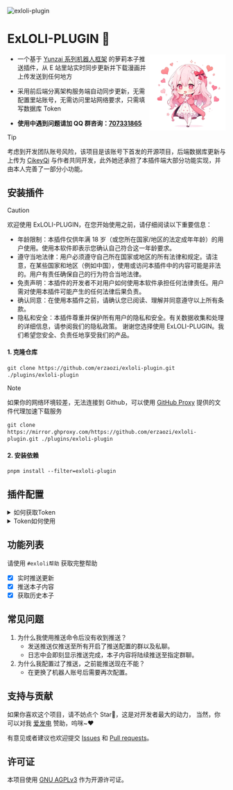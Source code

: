 ![exloli-plugin](https://socialify.git.ci/erzaozi/exloli-plugin/image?description=1&font=Raleway&forks=1&issues=1&language=1&name=1&owner=1&pattern=Circuit%20Board&pulls=1&stargazers=1&theme=Auto)

# ExLOLI-PLUGIN 🍑

<img decoding="async" align=right src="resources/readme/girl.png" width="35%">

- 一个基于 [Yunzai 系列机器人框架](https://github.com/yhArcadia/Yunzai-Bot-plugins-index) 的萝莉本子推送插件，从 E 站里站实时同步更新并下载漫画并上传发送到任何地方

- 采用前后端分离架构服务端自动同步更新，无需配置里站账号，无需访问里站网络要求，只需填写数据库 Token

- **使用中遇到问题请加 QQ 群咨询：[707331865](https://qm.qq.com/q/TXTIS9KhO2)**

> [!TIP]
> 考虑到开发团队账号风险，该项目是该账号下首发的开源项目，后端数据库更新与上传为 [CikeyQi](https://github.com/CikeyQi) 与作者共同开发，此外她还承担了本插件端大部分功能实现，并由本人完善了一部分小功能。

## 安装插件

> [!CAUTION]
> 欢迎使用 ExLOLI-PLUGIN，在您开始使用之前，请仔细阅读以下重要信息：
>
> - 年龄限制：本插件仅供年满 18 岁（或您所在国家/地区的法定成年年龄）的用户使用。使用本软件即表示您确认自己符合这一年龄要求。
> - 遵守当地法律：用户必须遵守自己所在国家或地区的所有法律和规定。请注意，在某些国家和地区（例如中国），使用或访问本插件中的内容可能是非法的。用户有责任确保自己的行为符合当地法律。
> - 免责声明：本插件的开发者不对用户如何使用本软件承担任何法律责任。用户需对使用本插件可能产生的任何法律后果负责。
> - 确认同意：在使用本插件之前，请确认您已阅读、理解并同意遵守以上所有条款。
> - 隐私和安全：本插件尊重并保护所有用户的隐私和安全。有关数据收集和处理的详细信息，请参阅我们的隐私政策。
>   谢谢您选择使用 ExLOLI-PLUGIN。我们希望您安全、负责任地享受我们的产品。

#### 1. 克隆仓库

```
git clone https://github.com/erzaozi/exloli-plugin.git ./plugins/exloli-plugin
```

> [!NOTE]
> 如果你的网络环境较差，无法连接到 Github，可以使用 [GitHub Proxy](https://mirror.ghproxy.com/) 提供的文件代理加速下载服务
>
> ```
> git clone https://mirror.ghproxy.com/https://github.com/erzaozi/exloli-plugin.git ./plugins/exloli-plugin
> ```

#### 2. 安装依赖

```
pnpm install --filter=exloli-plugin
```

## 插件配置

<details> <summary>如何获取Token</summary>

- 本插件功能是不符合中国大陆规定的，我们非常不建议你在国内平台使用，你可以使用 [TRSS-Yunzai](https://github.com/TimeRainStarSky/Yunzai) 将其使用在 `Discord` 等国外平台

- 安装好插件后，请向群 **[707331865](https://qm.qq.com/q/TXTIS9KhO2)** 内的管理员 **二喵子** 获取数据库 Token，我们不会为 Token 索取任何费用

</details>

<details> <summary>Token如何使用</summary>

- 使用 `#exloli设置token` 填入数据库 Token 后，首次使用必须发送 `#exloli克隆` 将数据库更新同步到本地

- 在你想开启推送的群或私聊发送 `#exloli开启推送` 即可开启推送，使用 `#exloli关闭推送` 即可关闭推送

- 你可以使用 `#exloli推送` 测试推送是否正常，使用该命令将会立即向设置好的群和私聊推送一个本子

</details>

## 功能列表

请使用 `#exloli帮助` 获取完整帮助

- [x] 实时推送更新
- [x] 推送本子内容
- [x] 获取历史本子

## 常见问题

1. 为什么我使用推送命令后没有收到推送？
   - 发送推送仅推送至所有开启了推送配置的群以及私聊。
   - 日志中会即刻显示推送完成，本子内容将陆续推送至指定群聊。
2. 为什么我配置过了推送，之前能推送现在不能？
   - 在更换了机器人账号后需要再次配置。

## 支持与贡献

如果你喜欢这个项目，请不妨点个 Star🌟，这是对开发者最大的动力， 当然，你可以对我 [爱发电](https://afdian.net/a/sumoqi) 赞助，呜咪~❤️

有意见或者建议也欢迎提交 [Issues](https://github.com/erzaozi/exloli-plugin/issues) 和 [Pull requests](https://github.com/erzaozi/exloli-plugin/pulls)。

## 许可证

本项目使用 [GNU AGPLv3](https://choosealicense.com/licenses/agpl-3.0/) 作为开源许可证。
